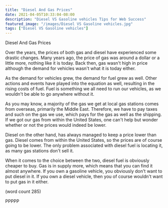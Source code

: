```yaml
---
title: "Diesel And Gas Prices"
date: 2021-04-05T10:33:04-08:00
description: "Diesel VS Gasoline vehicles Tips for Web Success"
featured_image: "/images/Diesel VS Gasoline vehicles.jpg"
tags: ["Diesel VS Gasoline vehicles"]
---
```


Diesel And Gas Prices

Over the years, the prices of both gas and diesel 
have experienced some drastic changes.  Many years
ago, the price of gas was around a dollar or a
little more, nothing like it is today.  Back then,
gas wasn't high in price although the demand for
vehicles wasn't what it is today either.

As the demand for vehicles grew, the demand for 
fuel grew as well.  Other actions and events have
played into the equation as well, resulting in
the rising costs of fuel.  Fuel is something we
all need to run our vehicles, as we wouldn't be
able to go anywhere without it.  

As you may know, a majority of the gas we get at
local gas stations comes from overseas, primarily
the Middle East.  Therefore, we have to pay taxes
and such on the gas we use, which pays for the
gas as well as the shipping.  If we got our gas
from within the United States, one can't help
but wonder whether or not the prices would indeed
be lower.

Diesel on the other hand, has always managed
to keep a price lower than gas.  Diesel comes
from within the United States, so the prices are
of course going to be lower.  The only problem
associated with diesel fuel is locating it, as
many gas stations don't sell it.

When it comes to the choice between the two, 
diesel fuel is obviously cheaper to buy.  Gas is
in supply more, which means that you can find
it almost anywhere.  If you own a gasoline
vehicle, you obviously don't want to put diesel
in it.  If you own a diesel vehicle, then you
of course wouldn't want to put gas in it either.

(word count 285)

PPPPP


